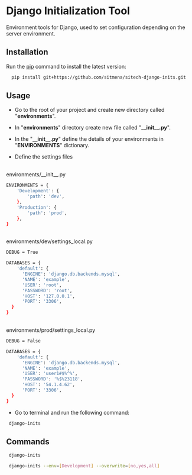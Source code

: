 # Django Initialization Tool
Environment tools for Django, used to set configuration depending on the server environment.

## Installation
 Run the [pip](https://pip.pypa.io/en/stable/) command to install the latest version:
 
```bash
  pip install git+https://github.com/sitmena/sitech-django-inits.git
```

## Usage

 - Go to the root of your project and create new directory called "__environments__".
 
 - In "__environments__" directory  create new file called "**\_\_init\_\_.py**".

 - In the  "**\_\_init\_\_.py**" define the details of your environments in "**ENVIRONMENTS**" dictionary.
 - Define the settings files 


<br />
environments/__init__.py

```bash
ENVIRONMENTS = {  
    'Development': {  
	    'path': 'dev',  
	},  
	'Production': {  
		'path': 'prod',  
	},  
}
```

<br />
environments/dev/settings_local.py

```bash
DEBUG = True

DATABASES = {  
	'default': {  
      'ENGINE': 'django.db.backends.mysql',  
	  'NAME': 'example',  
	  'USER': 'root',  
	  'PASSWORD': 'root',  
	  'HOST': '127.0.0.1',  
	  'PORT': '3306',  
  }  
}
```

<br />
environments/prod/settings_local.py

```bash
DEBUG = False

DATABASES = {  
	'default': {  
      'ENGINE': 'django.db.backends.mysql',  
	  'NAME': 'example',  
	  'USER': 'user1#$%^%',  
	  'PASSWORD': '%$%23118',  
	  'HOST': '54.1.4.62',  
	  'PORT': '3306',  
  }  
}
```
- Go to terminal and run the following command:

    
```bash
 django-inits
```

## Commands

```bash
 django-inits
```

```bash
 django-inits --env=[Development] --overwrite=[no,yes,all]
```

    

